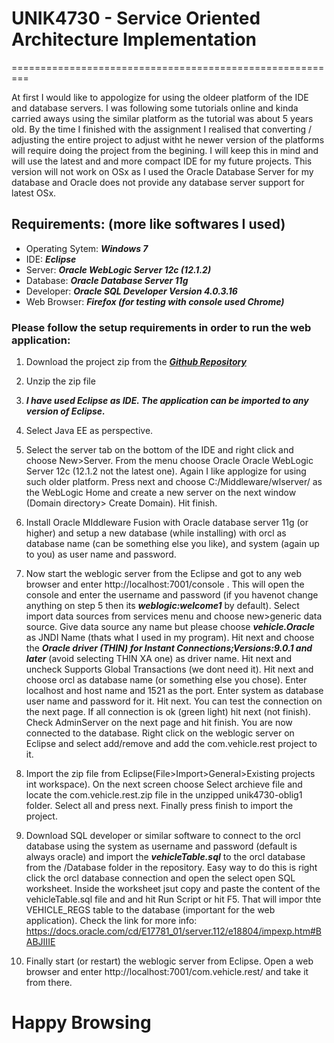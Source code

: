 # UNIK4730 - Service Oriented Architecture Implementation #
=========================================================

At first I would like to appologize for using the oldeer platform of the IDE and database servers. I was following some tutorials online and kinda carried aways using the similar platform as the tutorial was about 5 years old. By the time I finished with the assignment I realised that converting / adjusting the entire project to adjust witht he newer version of the platforms will require doing the project from the begining. I will keep this in mind and will use the latest and and more compact IDE for my future projects. This version will not work on OSx as I used the Oracle Database Server for my database and Oracle does not provide any database server support for latest OSx. 

## Requirements: (more like softwares I used) ##
* Operating Sytem: ___Windows 7___
* IDE: ___Eclipse___
* Server: ___Oracle WebLogic Server 12c (12.1.2)___
* Database: ___Oracle Database Server 11g___
* Developer: ___Oracle SQL Developer Version 4.0.3.16___
* Web Browser: ___Firefox (for testing with console used Chrome)___

### Please follow the setup requirements in order to run the web application: ###

1. Download the project zip from the ___[Github Repository](https://github.com/samiulsaki/unik4730.git)___

2. Unzip the zip file

3. ___I have used Eclipse as IDE. The application can be imported to any version of Eclipse.___

4. Select Java EE as perspective.

5. Select the server tab on the bottom of the IDE and right click and choose New>Server. From the menu choose Oracle Oracle WebLogic Server 12c (12.1.2 not the latest one). Again I like applogize for using such older platform. Press next and choose C:/Middleware/wlserver/ as the WebLogic Home and create a new server on the next window (Domain directory> Create Domain). Hit finish.

6. Install Oracle MIddleware Fusion with Oracle database server 11g (or higher) and setup a new database (while installing) with orcl as database name (can be something else you like), and system (again up to you) as user name and password.

7. Now start the weblogic server from the Eclipse and got to any web browser and enter http://localhost:7001/console . This will open the console and enter the username and password (if you havenot change anything on step 5 then its ___weblogic:welcome1___ by default). Select import data sources from services menu and choose new>generic data source. Give data source any name but please choose ___vehicle.Oracle___ as JNDI Name (thats what I used in my program). Hit next and choose the ___Oracle driver (THIN) for Instant Connections;Versions:9.0.1 and later___ (avoid selecting THIN XA one) as driver name. Hit next and uncheck Supports Global Transactions (we dont need it). Hit next and choose orcl as database name (or something else you chose). Enter localhost and host name and 1521 as the port. Enter system as database user name and password for it. Hit next. You can test the connection on the next page. If all connection is ok (green light) hit next (not finish). Check AdminServer on the next page and hit finish. You are now connected to the database.
Right click on the weblogic server on Eclipse and select add/remove and add the com.vehicle.rest project to it.

8. Import the zip file from Eclipse(File>Import>General>Existing projects int workspace). On the next screen choose Select archieve file and locate the com.vehicle.rest.zip file in the unzipped unik4730-oblig1 folder. Select all and press next. Finally press finish to import the project. 

9. Download SQL developer or similar software to connect to the orcl database using the system as username and password (default is always oracle) and import the ___vehicleTable.sql___ to the orcl database from the /Database folder in the repository. Easy way to do this is right click the orcl database connection and open the select open SQL worksheet. Inside the worksheet jsut copy and paste the content of the vehicleTable.sql file and  and hit Run Script or hit F5. That will impor thte VEHICLE_REGS table to the database (important for the web application). Check the link for more info: https://docs.oracle.com/cd/E17781_01/server.112/e18804/impexp.htm#BABJIIIE

10. Finally start (or restart) the weblogic server from Eclipse. Open a web browser and enter http://localhost:7001/com.vehicle.rest/ and take it from there.

# Happy Browsing #
